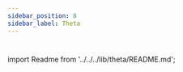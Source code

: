```yaml
---
sidebar_position: 8
sidebar_label: Theta
---
```

#

import Readme from '../../../lib/theta/README.md';

<Readme />
